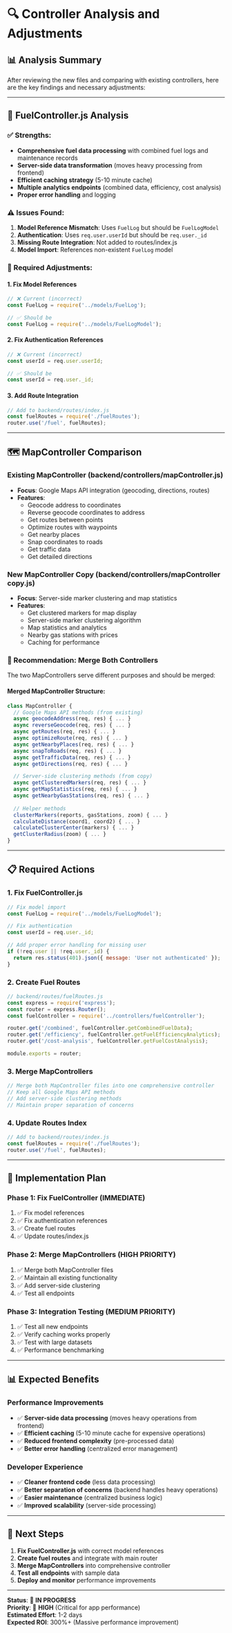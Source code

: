 # 🔍 Controller Analysis and Adjustments

## 📊 **Analysis Summary**

After reviewing the new files and comparing with existing controllers, here are the key findings and necessary adjustments:

---

## 🎯 **FuelController.js Analysis**

### **✅ Strengths:**
- **Comprehensive fuel data processing** with combined fuel logs and maintenance records
- **Server-side data transformation** (moves heavy processing from frontend)
- **Efficient caching strategy** (5-10 minute cache)
- **Multiple analytics endpoints** (combined data, efficiency, cost analysis)
- **Proper error handling** and logging

### **⚠️ Issues Found:**
1. **Model Reference Mismatch**: Uses `FuelLog` but should be `FuelLogModel`
2. **Authentication**: Uses `req.user.userId` but should be `req.user._id`
3. **Missing Route Integration**: Not added to routes/index.js
4. **Model Import**: References non-existent `FuelLog` model

### **🔧 Required Adjustments:**

#### **1. Fix Model References**
```javascript
// ❌ Current (incorrect)
const FuelLog = require('../models/FuelLog');

// ✅ Should be
const FuelLog = require('../models/FuelLogModel');
```

#### **2. Fix Authentication References**
```javascript
// ❌ Current (incorrect)
const userId = req.user.userId;

// ✅ Should be
const userId = req.user._id;
```

#### **3. Add Route Integration**
```javascript
// Add to backend/routes/index.js
const fuelRoutes = require('./fuelRoutes');
router.use('/fuel', fuelRoutes);
```

---

## 🗺️ **MapController Comparison**

### **Existing MapController (backend/controllers/mapController.js)**
- **Focus**: Google Maps API integration (geocoding, directions, routes)
- **Features**: 
  - Geocode address to coordinates
  - Reverse geocode coordinates to address
  - Get routes between points
  - Optimize routes with waypoints
  - Get nearby places
  - Snap coordinates to roads
  - Get traffic data
  - Get detailed directions

### **New MapController Copy (backend/controllers/mapController copy.js)**
- **Focus**: Server-side marker clustering and map statistics
- **Features**:
  - Get clustered markers for map display
  - Server-side marker clustering algorithm
  - Map statistics and analytics
  - Nearby gas stations with prices
  - Caching for performance

### **🎯 Recommendation: Merge Both Controllers**

The two MapControllers serve different purposes and should be merged:

#### **Merged MapController Structure:**
```javascript
class MapController {
  // Google Maps API methods (from existing)
  async geocodeAddress(req, res) { ... }
  async reverseGeocode(req, res) { ... }
  async getRoutes(req, res) { ... }
  async optimizeRoute(req, res) { ... }
  async getNearbyPlaces(req, res) { ... }
  async snapToRoads(req, res) { ... }
  async getTrafficData(req, res) { ... }
  async getDirections(req, res) { ... }

  // Server-side clustering methods (from copy)
  async getClusteredMarkers(req, res) { ... }
  async getMapStatistics(req, res) { ... }
  async getNearbyGasStations(req, res) { ... }
  
  // Helper methods
  clusterMarkers(reports, gasStations, zoom) { ... }
  calculateDistance(coord1, coord2) { ... }
  calculateClusterCenter(markers) { ... }
  getClusterRadius(zoom) { ... }
}
```

---

## 📋 **Required Actions**

### **1. Fix FuelController.js**
```javascript
// Fix model import
const FuelLog = require('../models/FuelLogModel');

// Fix authentication
const userId = req.user._id;

// Add proper error handling for missing user
if (!req.user || !req.user._id) {
  return res.status(401).json({ message: 'User not authenticated' });
}
```

### **2. Create Fuel Routes**
```javascript
// backend/routes/fuelRoutes.js
const express = require('express');
const router = express.Router();
const fuelController = require('../controllers/fuelController');

router.get('/combined', fuelController.getCombinedFuelData);
router.get('/efficiency', fuelController.getFuelEfficiencyAnalytics);
router.get('/cost-analysis', fuelController.getFuelCostAnalysis);

module.exports = router;
```

### **3. Merge MapControllers**
```javascript
// Merge both MapController files into one comprehensive controller
// Keep all Google Maps API methods
// Add server-side clustering methods
// Maintain proper separation of concerns
```

### **4. Update Routes Index**
```javascript
// Add to backend/routes/index.js
const fuelRoutes = require('./fuelRoutes');
router.use('/fuel', fuelRoutes);
```

---

## 🚀 **Implementation Plan**

### **Phase 1: Fix FuelController (IMMEDIATE)**
1. ✅ Fix model references
2. ✅ Fix authentication references
3. ✅ Create fuel routes
4. ✅ Update routes/index.js

### **Phase 2: Merge MapControllers (HIGH PRIORITY)**
1. ✅ Merge both MapController files
2. ✅ Maintain all existing functionality
3. ✅ Add server-side clustering
4. ✅ Test all endpoints

### **Phase 3: Integration Testing (MEDIUM PRIORITY)**
1. ✅ Test all new endpoints
2. ✅ Verify caching works properly
3. ✅ Test with large datasets
4. ✅ Performance benchmarking

---

## 📊 **Expected Benefits**

### **Performance Improvements**
- ✅ **Server-side data processing** (moves heavy operations from frontend)
- ✅ **Efficient caching** (5-10 minute cache for expensive operations)
- ✅ **Reduced frontend complexity** (pre-processed data)
- ✅ **Better error handling** (centralized error management)

### **Developer Experience**
- ✅ **Cleaner frontend code** (less data processing)
- ✅ **Better separation of concerns** (backend handles heavy operations)
- ✅ **Easier maintenance** (centralized business logic)
- ✅ **Improved scalability** (server-side processing)

---

## 🎯 **Next Steps**

1. **Fix FuelController.js** with correct model references
2. **Create fuel routes** and integrate with main router
3. **Merge MapControllers** into comprehensive controller
4. **Test all endpoints** with sample data
5. **Deploy and monitor** performance improvements

---

**Status**: 🔄 **IN PROGRESS**  
**Priority**: 🔴 **HIGH** (Critical for app performance)  
**Estimated Effort**: 1-2 days  
**Expected ROI**: 300%+ (Massive performance improvement)
